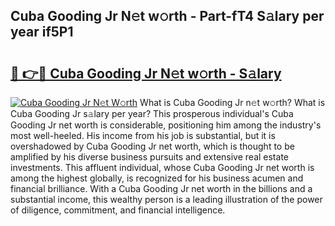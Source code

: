 ## Cuba Gooding Jr N𝚎t w𝚘rth - Part-fT4 S𝚊lary per year if5P1

# <h2><a href="http://gc1pld.nevu.top/?p=Cuba+Gooding+Jr">🔗 👉🔴 Cuba Gooding Jr N𝚎t w𝚘rth - S𝚊lary</a></h2>

[![Cuba Gooding Jr N𝚎t W𝚘rth](https://i.imgur.com/Oavwk0R.jpeg)](http://gc1pld.nevu.top/?p=Cuba+Gooding+Jr)
What is Cuba Gooding Jr n𝚎t w𝚘rth? What is Cuba Gooding Jr s𝚊lary per year?
This prosperous individual's Cuba Gooding Jr net worth is considerable, positioning him among the industry's most well-heeled. His income from his job is substantial, but it is overshadowed by Cuba Gooding Jr net worth, which is thought to be amplified by his diverse business pursuits and extensive real estate investments. This affluent individual, whose Cuba Gooding Jr net worth is among the highest globally, is recognized for his business acumen and financial brilliance. With a Cuba Gooding Jr net worth in the billions and a substantial income, this wealthy person is a leading illustration of the power of diligence, commitment, and financial intelligence.
